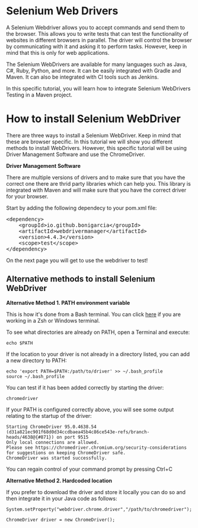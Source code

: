# Selenium Web Drivers 
A Selenium Webdriver allows you to accept commands and send them to the browser. This allows you to write tests that can test the functionality of websites in different browsers in parallel. The driver will control the browser by communicating with it and asking it to perform tasks. However, keep in mind that this is only for web applications. 

The Selenium WebDrivers are available for many languages such as Java, C#, Ruby, Python, and more. It can be easily integrated with Gradle and Maven. It can also be integrated with CI tools such as Jenkins. 

In this specific tutorial, you will learn how to integrate Selenium WebDrivers Testing in a Maven project. 


# How to install Selenium WebDriver
There are three ways to install a Selenium WebDriver. Keep in mind that these are browser specific. In this tutorial we will show you different methods to install WebDrivers. However, this specific tutorial will be using Driver Management Software and use the ChromeDriver. 

**Driver Management Software**

There are multiple versions of drivers and to make sure that you have the correct one there are thrid party libraries which can help you. This library is integrated with Maven and will make sure that you have the correct driver for your browser. 

Start by adding the following dependecy to your pom.xml file:

<pre class="file" data-filename="./katacoda-maven-selenium/test-project/pom.xml" data-target="insert"  data-marker="<!--Add dependency for WebDriver-->">
&lt;dependency>
    &lt;groupId>io.github.bonigarcia&lt;/groupId>
    &lt;artifactId>webdrivermanager&lt;/artifactId>
    &lt;version>4.4.3&lt;/version> 
    &lt;scope>test&lt;/scope>
&lt;/dependency>
</pre>

On the next page you will get to use the webdriver to test! 

## Alternative methods to install Selenium WebDriver

**Alternative Method 1. PATH environment variable** 

This is how it's done from a Bash terminal. You can click [here](https://www.selenium.dev/documentation/webdriver/getting_started/install_drivers/#quick-reference) if you are working in a Zsh or Windows terminal. 

To see what directories are already on PATH, open a Terminal and execute:

    echo $PATH

If the location to your driver is not already in a directory listed, you can add a new directory to PATH:

    echo 'export PATH=$PATH:/path/to/driver' >> ~/.bash_profile
    source ~/.bash_profile

You can test if it has been added correctly by starting the driver:
 
    chromedriver

If your PATH is configured correctly above, you will see some output relating to the startup of the driver:

    Starting ChromeDriver 95.0.4638.54 (d31a821ec901f68d0d34ccdbaea45b4c86ce543e-refs/branch-heads/4638@{#871}) on port 9515
    Only local connections are allowed.
    Please see https://chromedriver.chromium.org/security-considerations for suggestions on keeping ChromeDriver safe.
    ChromeDriver was started successfully. 

You can regain control of your command prompt by pressing Ctrl+C

**Alternative Method 2. Hardcoded location**

If you prefer to download the driver and store it locally you can do so and then integrate it in your Java code as follows: 

    System.setProperty("webdriver.chrome.driver","/path/to/chromedriver");

    ChromeDriver driver = new ChromeDriver();




